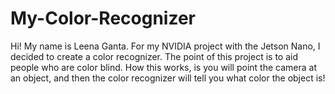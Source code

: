 # My-Color-Recognizer
Hi! My name is Leena Ganta. For my NVIDIA project with the Jetson Nano, I decided to create a color recognizer. The point of this project is to aid people who are color blind. 
How this works, is you will point the camera at an object, and then the color recognizer will tell you what color the object is!
